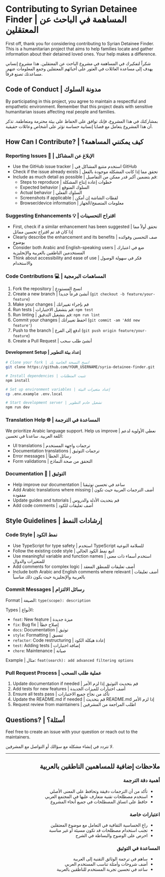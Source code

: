 # Contributing to Syrian Detainee Finder | المساهمة في الباحث عن المعتقلين

First off, thank you for considering contributing to Syrian Detainee Finder. This is a humanitarian project that aims to help families locate and gather information about their detained loved ones. Your help makes a difference.

شكراً لتفكيرك في المساهمة في مشروع الباحث عن المعتقلين. هذا مشروع إنساني يهدف إلى مساعدة العائلات في العثور على أحبائهم المعتقلين وجمع المعلومات عنهم. مساعدتك تصنع فرقاً.

## Code of Conduct | مدونة السلوك

By participating in this project, you agree to maintain a respectful and empathetic environment. Remember that this project deals with sensitive humanitarian issues affecting real people and families.

بمشاركتك في هذا المشروع، فإنك توافق على الحفاظ على بيئة محترمة ومتعاطفة. تذكر أن هذا المشروع يتعامل مع قضايا إنسانية حساسة تؤثر على أشخاص وعائلات حقيقية.

## How Can I Contribute? | كيف يمكنني المساهمة؟

### Reporting Issues 🐛 | الإبلاغ عن المشاكل

- Use the GitHub issue tracker | استخدم متتبع المشاكل في GitHub
- Check if the issue already exists | تحقق مما إذا كانت المشكلة موجودة بالفعل
- Include as much detail as possible | قم بتضمين أكبر قدر ممكن من التفاصيل:
  - Steps to reproduce | خطوات إعادة إنتاج المشكلة
  - Expected behavior | السلوك المتوقع
  - Actual behavior | السلوك الفعلي
  - Screenshots if applicable | لقطات الشاشة إن أمكن
  - Browser/device information | معلومات المتصفح/الجهاز

### Suggesting Enhancements 💡 | اقتراح التحسينات

- First, check if a similar enhancement has been suggested | تحقق أولاً مما إذا كان قد تم اقتراح تحسين مماثل
- Clearly describe the enhancement and its benefits | صف التحسين وفوائده بوضوح
- Consider both Arabic and English-speaking users | ضع في اعتبارك المستخدمين الناطقين بالعربية والإنجليزية
- Think about accessibility and ease of use | فكر في سهولة الوصول والاستخدام

### Code Contributions 💻 | المساهمات البرمجية

1. Fork the repository | انسخ المستودع
2. Create a new branch | أنشئ فرعاً جديداً (`git checkout -b feature/your-feature`)
3. Make your changes | قم بإجراء تغييراتك
4. Run tests | قم بتشغيل الاختبارات: `npm test`
5. Run linting | قم بتشغيل التدقيق: `npm run lint`
6. Commit your changes | احفظ تغييراتك (`git commit -am 'Add new feature'`)
7. Push to the branch | ادفع إلى الفرع (`git push origin feature/your-feature`)
8. Create a Pull Request | أنشئ طلب سحب

#### Development Setup | إعداد بيئة التطوير

```bash
# Clone your fork | انسخ النسخة الخاصة بك
git clone https://github.com/YOUR_USERNAME/syria-detainee-finder.git

# Install dependencies | تثبيت المتطلبات
npm install

# Set up environment variables | إعداد متغيرات البيئة
cp .env.example .env.local

# Start development server | تشغيل خادم التطوير
npm run dev
```

### Translation Help 🌐 | المساعدة في الترجمة

We prioritize Arabic language support. Help us improve | نعطي الأولوية لدعم اللغة العربية. ساعدنا في تحسين:
- UI translations | ترجمات واجهة المستخدم
- Documentation translations | ترجمات التوثيق
- Error messages | رسائل الخطأ
- Form validations | التحقق من صحة النماذج

### Documentation 📝 | التوثيق

- Help improve our documentation | ساعد في تحسين توثيقنا
- Add Arabic translations where missing | أضف الترجمات العربية حيث تكون مفقودة
- Update guides and tutorials | قم بتحديث الأدلة والدروس
- Add code comments | أضف تعليقات للكود

## Style Guidelines | إرشادات النمط

### Code Style | نمط الكود

- Use TypeScript for type safety | استخدم TypeScript للسلامة النوعية
- Follow the existing code style | اتبع نمط الكود الحالي
- Use meaningful variable and function names | استخدم أسماء ذات معنى للمتغيرات والدوال
- Add comments for complex logic | أضف تعليقات للمنطق المعقد
- Include both Arabic and English comments where relevant | أضف تعليقات بالعربية والإنجليزية حيث يكون ذلك مناسباً

### Commit Messages | رسائل الالتزام

Format | الصيغة: `type(scope): description`

Types | الأنواع:
- `feat`: New feature | ميزة جديدة
- `fix`: Bug fix | إصلاح خطأ
- `docs`: Documentation | توثيق
- `style`: Formatting | تنسيق
- `refactor`: Code restructuring | إعادة هيكلة الكود
- `test`: Adding tests | إضافة اختبارات
- `chore`: Maintenance | صيانة

Example | مثال: `feat(search): add advanced filtering options`

### Pull Request Process | عملية طلب السحب

1. Update documentation if needed | قم بتحديث التوثيق إذا لزم الأمر
2. Add tests for new features | أضف اختبارات للميزات الجديدة
3. Ensure all tests pass | تأكد من نجاح جميع الاختبارات
4. Update the README.md if needed | قم بتحديث README.md إذا لزم الأمر
5. Request review from maintainers | اطلب المراجعة من المشرفين

## Questions? | أسئلة؟

Feel free to create an issue with your question or reach out to the maintainers.

لا تتردد في إنشاء مشكلة مع سؤالك أو التواصل مع المشرفين.

---

<div dir="rtl">

## ملاحظات إضافية للمساهمين الناطقين بالعربية

### أهمية دقة الترجمة
- تأكد من أن الترجمات دقيقة وتحافظ على المعنى الأصلي
- استخدم مصطلحات تقنية متعارف عليها في المجتمع العربي
- حافظ على اتساق المصطلحات في جميع أنحاء المشروع

### اعتبارات خاصة
- راعِ الحساسية الثقافية في التعامل مع موضوع المعتقلين
- تجنب استخدام مصطلحات قد تكون مسيئة أو غير مناسبة
- احرص على الوضوح والبساطة في الشرح

### المساعدة في التوثيق
- ساهم في ترجمة الوثائق التقنية إلى العربية
- أضف شروحات وأمثلة تناسب المستخدم العربي
- ساعد في تحسين تجربة المستخدم للناطقين بالعربية

</div>
